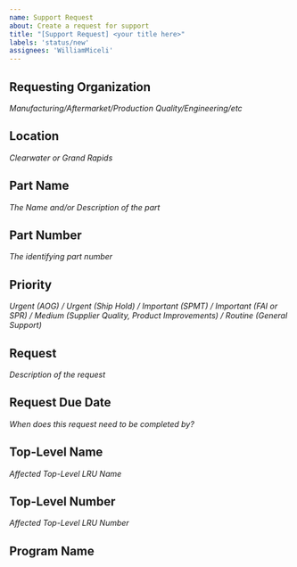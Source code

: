```yaml
---
name: Support Request
about: Create a request for support
title: "[Support Request] <your title here>"
labels: 'status/new'
assignees: 'WilliamMiceli'
---
```

## Requesting Organization
*Manufacturing/Aftermarket/Production Quality/Engineering/etc*




## Location
*Clearwater or Grand Rapids*




## Part Name
*The Name and/or Description of the part*




## Part Number
*The identifying part number*




## Priority
*Urgent (AOG) / Urgent (Ship Hold) / Important (SPMT) / Important (FAI or SPR) / Medium (Supplier Quality, Product Improvements) / Routine (General Support)*




## Request
*Description of the request*




## Request Due Date
*When does this request need to be completed by?*




## Top-Level Name
*Affected Top-Level LRU Name*




## Top-Level Number
*Affected Top-Level LRU Number*




## Program Name



